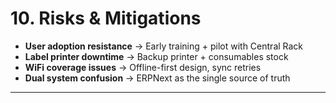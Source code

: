 # 10. Risks & Mitigations
- **User adoption resistance** → Early training + pilot with Central Rack  
- **Label printer downtime** → Backup printer + consumables stock  
- **WiFi coverage issues** → Offline-first design, sync retries  
- **Dual system confusion** → ERPNext as the single source of truth  

---
